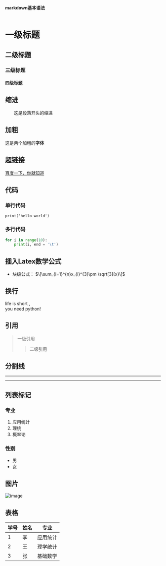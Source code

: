 
**markdown基本语法**  
<br>
  
  
# 一级标题
## 二级标题
### 三级标题
#### 四级标题
  
  
## 缩进<br>
&emsp;&emsp;这是段落开头的缩进<br>
  
  
## 加粗<br>
这是两个加粗的**字体**
  
  
## 超链接<br>
[百度一下，你就知道](http://www.baidu.com/)
  
  
## 代码  
### 单行代码  

`print('hello world')`  


  
### 多行代码  
```python
for i in range(10):
    print(i, end = '\t')
```  

  
## 插入Latex数学公式  

* 块级公式：
$\[\sum_{i=1}^{n}x_{i}^{3}\pm \sqrt[3]{x}\]$

## 换行  
life is short ,  <br/>you need python! 
  
  
## 引用  
>一级引用  
>>二级引用  
  
  
## 分割线  
***
---
  
  
## 列表标记  
### 专业  
1. 应用统计  
2. 理统  
3. 概率论  

### 性别  
* 男  
* 女  
  
 ## 图片  
 
 ![image](https://github.com/yanjiusheng2018/dlt/blob/master/image/python.jpg)  
   
 ## 表格  
   
   
学号|姓名|专业
-|-|-
1|李|应用统计
2|王|理学统计
3|张|基础数学
